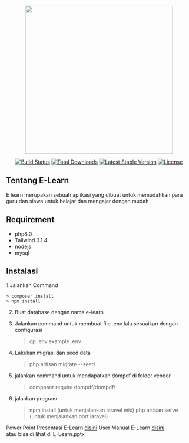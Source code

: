 <p align="center"><a href="https://laravel.com" target="_blank"><img src="https://raw.githubusercontent.com/laravel/art/master/logo-lockup/5%20SVG/2%20CMYK/1%20Full%20Color/laravel-logolockup-cmyk-red.svg" width="400"></a></p>

<p align="center">
<a href="https://travis-ci.org/laravel/framework"><img src="https://travis-ci.org/laravel/framework.svg" alt="Build Status"></a>
<a href="https://packagist.org/packages/laravel/framework"><img src="https://img.shields.io/packagist/dt/laravel/framework" alt="Total Downloads"></a>
<a href="https://packagist.org/packages/laravel/framework"><img src="https://img.shields.io/packagist/v/laravel/framework" alt="Latest Stable Version"></a>
<a href="https://packagist.org/packages/laravel/framework"><img src="https://img.shields.io/packagist/l/laravel/framework" alt="License"></a>
</p>

## Tentang E-Learn

E learn merupakan sebuah aplikasi yang dibuat untuk memudahkan para guru dan siswa untuk belajar dan mengajar dengan mudah 

## Requirement
- php8.0
- Tailwind 3.1.4
- nodejs
- mysql

## Instalasi

1.Jalankan Command 

    > composer install
    > npm install 
    
2. Buat database dengan nama e-learn
 
3. Jalankan command untuk membuat file .env lalu sesuaikan dengan configurasi
    > cp .env.example .env
    
4. Lakukan migrasi dan seed data 
    > php artisan migrate --seed
    
6. jalankan command untuk mendapatkan dompdf di folder vendor
    > composer require dompdf/dompdf\
    
6. jalankan program

    > npm install (untuk menjalankan laravel mix)
    > php artisan serve (untuk menjalankan port laravel)

Power Point Presentasi E-Learn [disini](https://docs.google.com/presentation/d/1Hh7M0YF96U5FtT60qGU2AFNe2dg-oQ1e/edit?usp=sharing&ouid=114684963151695563814&rtpof=true&sd=true)
User Manual E-Learn [disini](https://docs.google.com/presentation/d/1Hh7M0YF96U5FtT60qGU2AFNe2dg-oQ1e/edit?usp=sharing&ouid=114684963151695563814&rtpof=true&sd=true)
<br>
atau bisa di lihat di E-Learn.pptx
